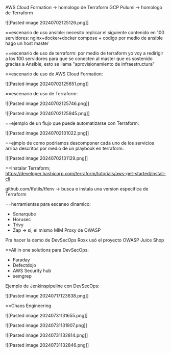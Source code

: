 
AWS Cloud Formation -> homologo de Terraform
GCP Pulumi -> homologo de Terraform

![[Pasted image 20240702125126.png]]

==escenario de uso ansible:
necesito replicar el siguiente contenido en 100 servidores: nginx+docker+docker compose + codigo
por medio de ansible hago un host master

==escenario de uso de terraform:
por medio de terraform yo voy a redirigir a los 100 servidores para que se conecten al master que es sostenido gracias a Ansible, esto se llama "aprovisionamiento de infraestructura"

==escenario de uso de AWS Cloud Formation:

![[Pasted image 20240702125651.png]]

==escenario de uso de Terraform:


![[Pasted image 20240702125746.png]]

![[Pasted image 20240702125945.png]]




==ejemplo de un flujo que puede automatizarse con Terraform:

![[Pasted image 20240702131022.png]]

==ejmplo de como podriamos descomponer cada uno de los servicios arriba descritos por medio de un playbook en terraform:

![[Pasted image 20240702131129.png]]

==Instalar Terraform;
https://developer.hashicorp.com/terraform/tutorials/aws-get-started/install-cli

github.com/tfutils/tfenv -> busca e instala una version especifica de Terraform


==herramientas para escaneo dinamico:
- Sonarqube
- Horusec
- Trivy
- Zap -> si, el mismo MIM Proxy de OWASP

Pra hacer la demo de DevSecOps Roxx usó el proyecto OWASP Juice Shop

==All in one solutions para DevSecOps:
- Faraday
- Defectdojo
- AWS Security hub
- semgrep

Ejemplo de Jenkinspipeline con DevSecOps:

![[Pasted image 20240717123638.png]]

==Chaos Engineering

![[Pasted image 20240731131655.png]]

![[Pasted image 20240731131907.png]]

![[Pasted image 20240731132814.png]]

![[Pasted image 20240731132846.png]]

